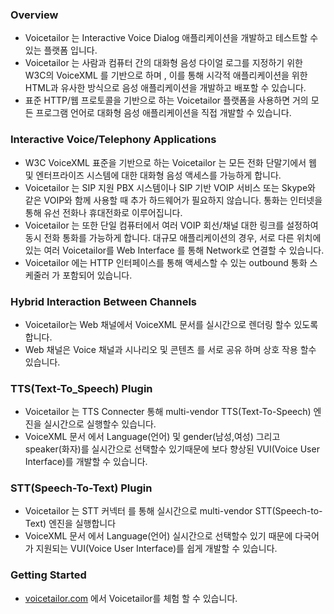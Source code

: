 ### Overview
- Voicetailor 는  Interactive Voice Dialog  애플리케이션을 개발하고 테스트할 수 있는 플랫폼 입니다.
- Voicetailor 는 사람과 컴퓨터 간의 대화형 음성 다이얼 로그를  지정하기 위한 W3C의  VoiceXML  를 기반으로 하며 , 이를 통해 시각적 애플리케이션을 위한 HTML과 유사한 방식으로 음성 애플리케이션을 개발하고 배포할 수 있습니다.
- 표준 HTTP/웹 프로토콜을 기반으로 하는 Voicetailor  플랫폼을 사용하면 거의 모든 프로그램 언어로 대화형 음성 애플리케이션을 직접 개발할 수 있습니다.

### Interactive Voice/Telephony Applications
- W3C VoiceXML 표준을 기반으로 하는 Voicetailor 는 모든 전화 단말기에서 웹 및 엔터프라이즈 시스템에 대한 대화형 음성 액세스를 가능하게 합니다.
- Voicetailor 는 SIP 지원 PBX 시스템이나 SIP 기반 VOIP 서비스 또는 Skype와 같은 VOIP와 함께 사용할 때 추가 하드웨어가 필요하지 않습니다. 통화는 인터넷을 통해 유선 전화나 휴대전화로 이루어집니다. 
- Voicetailor 는  또한 단일 컴퓨터에서 여러 VOIP 회선/채널  대한 링크를 설정하여 동시 전화 통화를 가능하게 합니다. 대규모 애플리케이션의 경우, 서로 다른 위치에 있는 여러 Voicetailor를 Web Interface 를 통해 Network로 연결할 수 있습니다.
- Voicetailor 에는 HTTP 인터페이스를 통해 액세스할 수 있는 outbound 통화 스케줄러 가 포함되어 있습니다.
### Hybrid Interaction Between Channels
- Voicetailor는 Web 채널에서   VoiceXML  문서를 실시간으로  렌더링 할수 있도록 합니다.
- Web 채널은  Voice 채널과  시나리오 및 콘텐츠 를  서로 공유 하며 상호 작용 할수 있습니다.
### TTS(Text-To_Speech) Plugin
- Voicetailor  는 TTS Connecter  통해 multi-vendor TTS(Text-To-Speech) 엔진을 실시간으로 실행할수 있습니다.  
- VoiceXML 문서 에서 Language(언어) 및 gender(남성,여성) 그리고 speaker(화자)를 실시간으로 선택할수 있기때문에  보다 향상된 VUI(Voice User Interface)를 개발할 수 있습니다.
### STT(Speech-To-Text) Plugin
- Voicetailor  는 STT 커넥터 를 통해 실시간으로 multi-vendor STT(Speech-to-Text) 엔진을 실행합니다  
- VoiceXML 문서 에서 Language(언어) 실시간으로 선택할수 있기 때문에  다국어가 지원되는 VUI(Voice User Interface)를 쉽게 개발할 수 있습니다.
### Getting Started
- [voicetailor.com](http://www.voicetailor.com/ivr2/html/getstarted.html)  에서  Voicetailor를 체험 할 수 있습니다.
